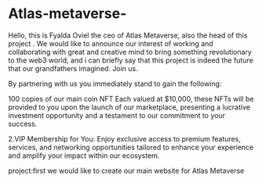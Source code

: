 # Atlas-metaverse-
Hello, this is Fyalda Oviel the ceo of Atlas Metaverse, also the head of this project . We would like to announce our interest of working and collaborating with great and creative mind to bring something revolutionary to the web3 world,  and i can briefly say that this project is indeed the future that our grandfathers imagined. Join us. 

By partnering with us you  immediately stand to gain the following:

100 copies of our  main coin NFT Each valued at $10,000, these NFTs will be provided to you upon the launch of our marketplace, presenting a lucrative investment opportunity and a testament to our commitment to your success.
 
 2.VIP Membership for You: Enjoy exclusive access to premium features, services, and networking opportunities tailored to enhance your experience and amplify your impact within our ecosystem.

 project:first we would like to create our main website for Atlas Metaverse 
